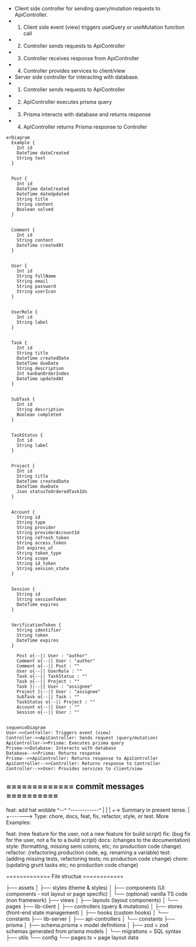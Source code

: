 * Client side controller for sending query/mutation requests to ApiController.
* 1. Client side event (view) triggers useQuery or useMutation function call
* 2. Controller sends requests to ApiController
* 3. Controller receives response from ApiController
* 4. Controller provides services to client/view
* Server side controller for interacting with database.
* 1. Controller sends requests to ApiController
* 2. ApiController executes prisma query
* 3. Prisma interacts with database and returns response
* 4. ApiController returns Prisma response to Controller

```mermaid
erDiagram
  Example {
    Int id
    DateTime dateCreated
    String text  
  }


  Post {
    Int id
    DateTime dateCreated
    DateTime dateUpdated
    String title
    String content
    Boolean solved  
  }


  Comment {
    Int id
    String content
    DateTime createdAt  
  }


  User {
    Int id
    String fullName
    String email
    String password
    String userIcon  
  }


  UserRole {
    Int id
    String label  
  }


  Task {
    Int id
    String title
    DateTime createdDate
    DateTime dueDate
    String description
    Int kanbanOrderIndex
    DateTime updatedAt  
  }


  SubTask {
    Int id
    String description
    Boolean completed  
  }


  TaskStatus {
    Int id
    String label  
  }


  Project {
    Int id
    String title
    DateTime createdDate
    DateTime dueDate
    Json statusToOrderedTaskIds  
  }


  Account {
    String id
    String type
    String provider
    String providerAccountId
    String refresh_token
    String access_token
    Int expires_at
    String token_type
    String scope
    String id_token
    String session_state  
  }


  Session {
    String id
    String sessionToken
    DateTime expires  
  }


  VerificationToken {
    String identifier
    String token
    DateTime expires  
  }

    Post o{--|| User : "author"
    Comment o{--|| User : "author"
    Comment o{--|| Post : ""
    User o{--|| UserRole : ""
    Task o{--|| TaskStatus : ""
    Task o{--|| Project : ""
    Task }|--|{ User : "assignee"
    Project }|--|{ User : "assignee"
    SubTask o{--|| Task : ""
    TaskStatus o{--|| Project : ""
    Account o{--|| User : ""
    Session o{--|| User : ""


```


```mermaid
sequenceDiagram
User->>Controller: Triggers event (view)
Controller->>ApiController: Sends request (query/mutation)
ApiController->>Prisma: Executes prisma query
Prisma->>Database: Interacts with database
Database-->>Prisma: Returns response
Prisma-->>ApiController: Returns response to ApiController
ApiController-->>Controller: Returns response to Controller
Controller-->>User: Provides services to client/view

```

## ============= commit messages ==========

feat: add hat wobble
^--^ ^------------^
| |
| +-> Summary in present tense.
|
+-------> Type: chore, docs, feat, fix, refactor, style, or test.
More Examples:

feat: (new feature for the user, not a new feature for build script)
fix: (bug fix for the user, not a fix to a build script)
docs: (changes to the documentation)
style: (formatting, missing semi colons, etc; no production code change)
refactor: (refactoring production code, eg. renaming a variable)
test: (adding missing tests, refactoring tests; no production code change)
chore: (updating grunt tasks etc; no production code change)

============= File structue ============


├── assets
│   ├── styles (theme & styles)
│   ├── components (UI components - not layout or page specific)
│   └── (optional) vanilla TS code (non framework)
├── views
│   ├── layouts (layout components)
│   └── pages
├── lib-client
│   ├── controllers (query & mutations)
│   ├── stores (front-end state management)
│   ├── hooks (custom hooks)
│   └── constants
├── lib-server
│   ├── api-controllers
│   └── constants
├── prisma
│   ├── schema.prisma = model definitions
│   ├── zod = zod schemas generated from prisma models
│   └── migrations = SQL syntax
├── utils
└── config
    └── pages.ts = page layout data

